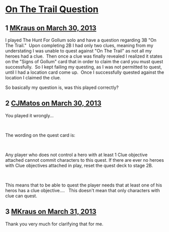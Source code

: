 # [On The Trail Question](https://community.fantasyflightgames.com/topic/81623-on-the-trail-question/)

## 1 [MKraus on March 30, 2013](https://community.fantasyflightgames.com/topic/81623-on-the-trail-question/?do=findComment&comment=779635)

I played The Hunt For Gollum solo and have a question regarding 3B "On The Trail."  Upon completing 2B I had only two clues, meaning from my understating I was unable to quest against "On The Trail" as not all my heroes had a clue.  Then once a clue was finally revealed I realized it states on the "Signs of Gollum" card that in order to claim the card you must quest successfully.  So I kept failing my questing, as I was not permitted to quest, until I had a location card come up.  Once I successfully quested against the location I claimed the clue.

So basically my question is, was this played correctly?

## 2 [CJMatos on March 30, 2013](https://community.fantasyflightgames.com/topic/81623-on-the-trail-question/?do=findComment&comment=779655)

You played it wrongly…

 

The wording on the quest card is:

 

Any player who does not control a hero with at least 1 Clue objective attached cannot commit characters to this quest. If there are ever no heroes with Clue objectives attached in play, reset the quest deck to stage 2B.

 


This means that to be able to quest the player needs that at least one of his heros has a clue objective….
 
This doesn't mean that only characters with clue can quest. 

## 3 [MKraus on March 31, 2013](https://community.fantasyflightgames.com/topic/81623-on-the-trail-question/?do=findComment&comment=779675)

Thank you very much for clarifying that for me.

